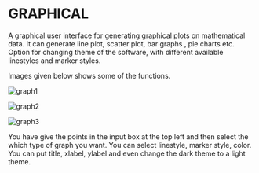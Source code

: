 # GRAPHICAL

A graphical user interface for generating graphical plots on mathematical data. 
It can generate line plot, scatter plot, bar graphs , pie charts etc.
Option for changing theme of the software, with different available linestyles and marker styles.

Images given below shows some of the functions. 

  ![graph1](https://user-images.githubusercontent.com/66241098/125987982-f2925fb2-8439-45c3-8f00-0e63301f1b42.jpg)


  ![graph2](https://user-images.githubusercontent.com/66241098/125988045-5da5ec56-f275-4c8b-9985-4ee01786bcad.jpg)


  ![graph3](https://user-images.githubusercontent.com/66241098/125988062-5b1a5d21-da93-4b71-af66-5ce2273bcaef.jpg)


You have give the points in the input box at the top left and then select the which type of graph you want.
You can select linestyle, marker style, color. You can put title, xlabel, ylabel and even change the dark theme to a light theme.
